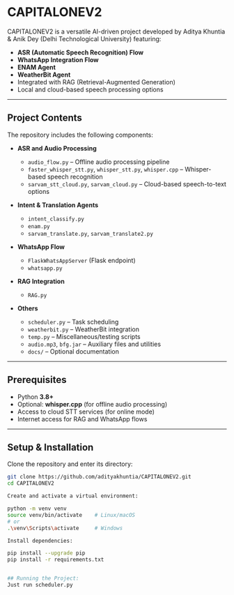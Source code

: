 # CAPITALONEV2

CAPITALONEV2 is a versatile AI-driven project developed by Aditya Khuntia & Anik Dey (Delhi Technological University) featuring:

- **ASR (Automatic Speech Recognition) Flow**
- **WhatsApp Integration Flow**
- **ENAM Agent**
- **WeatherBit Agent**
- Integrated with RAG (Retrieval-Augmented Generation)
- Local and cloud-based speech processing options

---

##  Project Contents

The repository includes the following components:

- **ASR and Audio Processing**
  - `audio_flow.py` – Offline audio processing pipeline
  - `faster_whisper_stt.py`, `whisper_stt.py`, `whisper.cpp` – Whisper-based speech recognition
  - `sarvam_stt_cloud.py`, `sarvam_cloud.py` – Cloud-based speech-to-text options

- **Intent & Translation Agents**
  - `intent_classify.py`
  - `enam.py`
  - `sarvam_translate.py`, `sarvam_translate2.py`

- **WhatsApp Flow**
  - `FlaskWhatsAppServer` (Flask endpoint)
  - `whatsapp.py`

- **RAG Integration**
  - `RAG.py`

- **Others**
  - `scheduler.py` – Task scheduling
  - `weatherbit.py` – WeatherBit integration
  - `temp.py` – Miscellaneous/testing scripts
  - `audio.mp3`, `bfg.jar` – Auxiliary files and utilities
  - `docs/` – Optional documentation

---

##  Prerequisites

- Python **3.8+**
- Optional: **whisper.cpp** (for offline audio processing)
- Access to cloud STT services (for online mode)
- Internet access for RAG and WhatsApp flows

---

##  Setup & Installation

Clone the repository and enter its directory:
```bash
git clone https://github.com/adityakhuntia/CAPITALONEV2.git
cd CAPITALONEV2

Create and activate a virtual environment:

python -m venv venv
source venv/bin/activate    # Linux/macOS
# or
.\venv\Scripts\activate     # Windows

Install dependencies:

pip install --upgrade pip
pip install -r requirements.txt


## Running the Project:
Just run scheduler.py 
